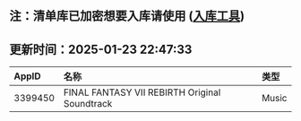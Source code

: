 ## 注：清单库已加密想要入库请使用 ([入库工具](https://github.com/BlankTMing/ManifestAutoUpdate/releases))

## 更新时间：2025-01-23 22:47:33
| AppID | 名称 | 类型  |
| :-------------------- | :----------------------------- | :----------- |
| 3399450 | FINAL FANTASY VII REBIRTH Original Soundtrack| Music |
